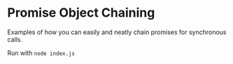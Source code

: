 # Promise Object Chaining
Examples of how you can easily and neatly chain promises for synchronous calls.

Run with `node index.js`
